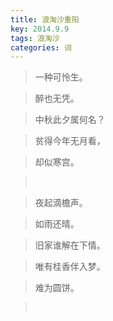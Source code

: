 ```yaml
---
title: 浪淘沙重阳
key: 2014.9.9
tags: 浪淘沙
categories: 词
---
```


<blockquote class="blockquote-center">一种可怜生。
</blockquote>
<blockquote class="blockquote-center">醉也无凭。
</blockquote>
<blockquote class="blockquote-center">中秋此夕属何名？
</blockquote>
<blockquote class="blockquote-center">贫得今年无月看，
</blockquote>
<blockquote class="blockquote-center">却似寒宫。
</blockquote>
<blockquote class="blockquote-center"></br>
</blockquote>
<blockquote class="blockquote-center">夜起滴檐声。
</blockquote>
<blockquote class="blockquote-center">如雨还晴。
</blockquote>
<blockquote class="blockquote-center">旧家谁解在下情。
</blockquote>
<blockquote class="blockquote-center">唯有桂香伴入梦。
</blockquote>
<blockquote class="blockquote-center">难为圆饼。
</blockquote>
<blockquote class="blockquote-center"></br>
</blockquote>
